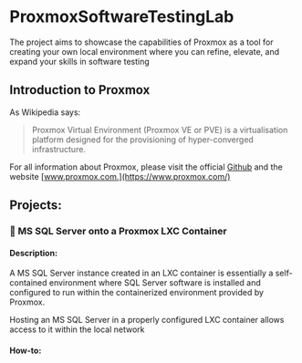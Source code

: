# ProxmoxSoftwareTestingLab
The project aims to showcase the capabilities of Proxmox as a tool for creating your own local environment where you can refine, elevate, and expand your skills in software testing

## Introduction to Proxmox

As Wikipedia says: 
>Proxmox Virtual Environment (Proxmox VE or PVE) is a virtualisation platform designed for the provisioning of hyper-converged infrastructure.

For all information about Proxmox, please visit the official [Github](https://github.com/proxmox) and the website [www.proxmox.com.](https://www.proxmox.com/)



## Projects:

### 💾 MS SQL Server onto a Proxmox LXC Container

#### **Description**: 
<div>A MS SQL Server instance created in an LXC container is essentially a self-contained environment where SQL Server software is installed and configured to run within the containerized environment provided by Proxmox.

Hosting an MS SQL Server in a properly configured LXC container allows access to it within the local network
</div>

#### **How-to:**
